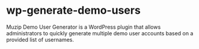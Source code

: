 # wp-generate-demo-users
Muzip Demo User Generator is a WordPress plugin that allows administrators to quickly generate multiple demo user accounts based on a provided list of usernames.

